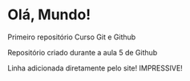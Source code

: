 # Olá, Mundo!
 Primeiro repositório Curso Git e Github

 Repositório criado durante a aula 5 de Github
 
 Linha adicionada diretamente pelo site! IMPRESSIVE!
